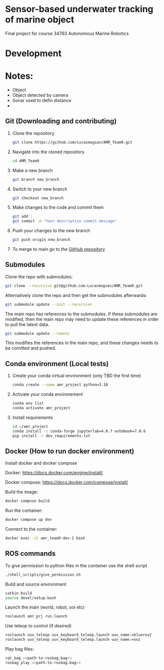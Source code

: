# Sensor-based underwater tracking of marine object
Final project for course 34763 Autonomous Marine Robotics

# Development

# Notes:

- Object 
- Object detected by camera
- Sonar used to defin distance
- 

## Git (Downloading and contributing)

1. Clone the repository
    ```bash
    git clone https://github.com/Lucasmogsan/AMR_Team9.git
    ```
1. Navigate into the cloned repository
    ```bash
    cd AMR_Team9
    ```
1. Make a new branch
    ```bash
    git branch new_branch
    ```
1. Switch to your new branch
    ```bash
    git checkout new_branch
    ```
1. Make changes to the code and commit them
    ```bash
    git add .
    git commit -m "Your descriptive commit message"
    ```
1. Push your changes to the new branch
    ```bash
    git push origin new_branch
    ```
1. To merge to main go to the [GitHub repository](https://github.com/Lucasmogsan/AMR_Team9.git)


## Submodules

Clone the repo with submodules:
```bash
git clone --recursive git@github.com:Lucasmogsan/AMR_Team9.git
```

Alternatively clone the repo and then get the submodules afterwards:
```bash
git submodule update --init --recursive
```

The main repo has references to the submodules. If these submodules are modified, then the main repo may need to update these references in order to pull the latest data.
```bash
git submodule update --remote
```

This modifies the references in the main repo, and these changes needs to be comitted and pushed.


## Conda environment (Local tests)

1. Create your conda virtual environment (only TBD the first time)
    ```bash
    conda create --name amr_project python=3.10
    ```
1. Activate your conda environement
    ```bash
    conda env list
    conda activate amr_project
    ```
1. Install requirements
    ```bash
    cd ~/amr_project
    conda install -c conda-forge jupyterlab=4.0.7 notebook=7.0.6
    pip install -r dev_requirements.txt
    ```

## Docker (How to run docker environment)

Install docker and docker compose

Docker:
https://docs.docker.com/engine/install/

Docker compose:
https://docs.docker.com/compose/install/

Build the image:
```bash
docker compose build
```

Run the container:
```bash
docker compose up dev
```

Connect to the container:
```bash
docker exec -it amr_team9-dev-1 bash
```


## ROS commands

To give permission to python files in the container use the shell script
```bash
./shell_scripts/give_permission.sh
```

Build and source environment
```bash
catkin build
source devel/setup.bash
```

Launch the main (world, robot, ooi etc)
```bash
roslaunch amr_prj run.launch 
```

Use teleop to control (if desired)
```bash
roslaunch uuv_teleop uuv_keyboard_teleop.launch uuv_name:=bluerov2
roslaunch uuv_teleop uuv_keyboard_teleop.launch uuv_name:=ooi
```

Play bag files:
```bash
rqt_bag >>path-to-rosbag.bag<<
rosbag play >>path-to-rosbag.bag<<
```